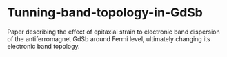 # Tunning-band-topology-in-GdSb
Paper describing the effect of epitaxial strain to electronic band dispersion of the antiferromagnet GdSb around Fermi level, ultimately changing its electronic band topology.
